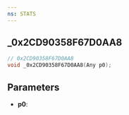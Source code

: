 ```yaml
---
ns: STATS
---
```

## _0x2CD90358F67D0AA8

```c
// 0x2CD90358F67D0AA8
void _0x2CD90358F67D0AA8(Any p0);
```


## Parameters
* **p0**: 

